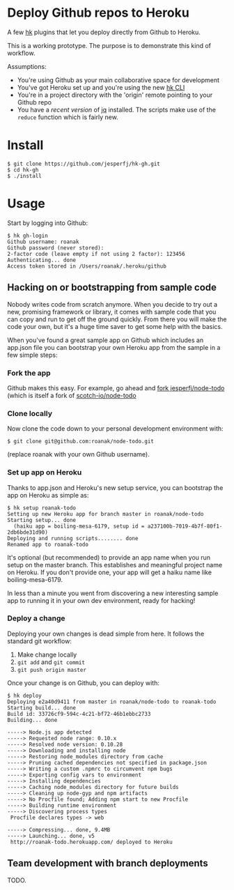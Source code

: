 # Deploy Github repos to Heroku

A few [hk][1] plugins that let you deploy directly from Github to Heroku. 

This is a working prototype. The purpose is to demonstrate this kind of workflow.

Assumptions:

* You're using Github as your main collaborative space for development
* You've got Heroku set up and you're using the new [hk CLI][1]
* You're in a project directory with the 'origin' remote pointing to your Github repo
* You have a _recent version_ of [jq][2] installed. The scripts make use of the `reduce` function which is fairly new.

[1]: https://github.com/heroku/hk
[2]: http://stedolan.github.io/jq/

# Install

    $ git clone https://github.com/jesperfj/hk-gh.git
    $ cd hk-gh
    $ ./install

# Usage

Start by logging into Github:

```
$ hk gh-login
Github username: roanak
Github password (never stored): 
2-factor code (leave empty if not using 2 factor): 123456
Authenticating... done
Access token stored in /Users/roanak/.heroku/github
```

## Hacking on or bootstrapping from sample code

Nobody writes code from scratch anymore. When you decide to try out a new, promising framework or library, it comes with sample code that you can copy and run to get off the ground quickly. From there you will make the code your own, but it's a huge time saver to get some help with the basics.

When you've found a great sample app on Github which includes an app.json file you can bootstrap your own Heroku app from the sample in a few simple steps:

### Fork the app

Github makes this easy. For example, go ahead and [fork jesperfj/node-todo](https://github.com/jesperfj/node-todo/fork) (which is itself a fork of [scotch-io/node-todo](https://github.com/scotch-io/node-todo)

### Clone locally

Now clone the code down to your personal development environment with:

    $ git clone git@github.com:roanak/node-todo.git

(replace roanak with your own Github username).

### Set up app on Heroku

Thanks to app.json and Heroku's new setup service, you can bootstrap the app on Heroku as simple as:

    $ hk setup roanak-todo
    Setting up new Heroku app for branch master in roanak/node-todo
    Starting setup... done
      (haiku app = boiling-mesa-6179, setup id = a237100b-7019-4b7f-80f1-2db6bde31d90)
    Deploying and running scripts........ done
    Renamed app to roanak-todo

It's optional (but recommended) to provide an app name when you run setup on the master branch. This establishes and meaningful project name on Heroku. If you don't provide one, your app will get a haiku name like boiling-mesa-6179.

In less than a minute you went from discovering a new interesting sample app to running it in your own dev environment, ready for hacking!

### Deploy a change

Deploying your own changes is dead simple from here. It follows the standard git workflow:

1. Make change locally
2. `git add` and `git commit`
3. `git push origin master`

Once your change is on Github, you can deploy with:

    $ hk deploy
    Deploying e2a40d9411 from master in roanak/node-todo to roanak-todo
    Starting build... done
    Build id: 33726cf9-594c-4c21-bf72-46b1ebbc2733
    Building... done

    -----> Node.js app detected
    -----> Requested node range: 0.10.x
    -----> Resolved node version: 0.10.28
    -----> Downloading and installing node
    -----> Restoring node_modules directory from cache
    -----> Pruning cached dependencies not specified in package.json
    -----> Writing a custom .npmrc to circumvent npm bugs
    -----> Exporting config vars to environment
    -----> Installing dependencies
    -----> Caching node_modules directory for future builds
    -----> Cleaning up node-gyp and npm artifacts
    -----> No Procfile found; Adding npm start to new Procfile
    -----> Building runtime environment
    -----> Discovering process types
     Procfile declares types -> web

    -----> Compressing... done, 9.4MB
    -----> Launching... done, v5
     http://roanak-todo.herokuapp.com/ deployed to Heroku

## Team development with branch deployments

TODO.

